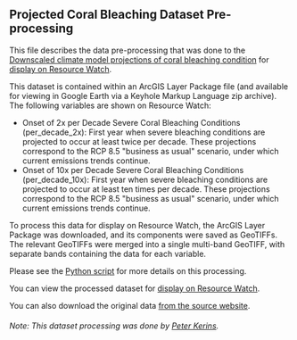 ## Projected Coral Bleaching Dataset Pre-processing
This file describes the data pre-processing that was done to the [Downscaled climate model projections of coral bleaching condition](https://coralreefwatch.noaa.gov/climate/projections/downscaled_bleaching_4km/index.php) for [display on Resource Watch](https://resourcewatch.org/data/explore/).

This dataset is contained within an ArcGIS Layer Package file (and available for viewing in Google Earth via a Keyhole Markup Language zip archive). The following variables are shown on Resource Watch:
- Onset of 2x per Decade Severe Coral Bleaching Conditions (per_decade_2x): First year when severe bleaching conditions are projected to occur at least twice per decade. These projections correspond to the RCP 8.5 "business as usual" scenario, under which current emissions trends continue.
- Onset of 10x per Decade Severe Coral Bleaching Conditions (per_decade_10x): First year when severe bleaching conditions are projected to occur at least ten times per decade. These projections correspond to the RCP 8.5 "business as usual" scenario, under which current emissions trends continue.

To process this data for display on Resource Watch, the ArcGIS Layer Package was downloaded, and its components were saved as GeoTIFFs. The relevant GeoTIFFs were merged into a single multi-band GeoTIFF, with separate bands containing the data for each variable.

Please see the [Python script](https://github.com/resource-watch/data-pre-processing/blob/master/ocn_010_projected_coral_bleaching/ocn_010_projected_coral_bleaching_processing.py) for more details on this processing.

You can view the processed dataset for [display on Resource Watch](https://resourcewatch.org/data/explore/).

You can also download the original data [from the source website](https://coralreefwatch.noaa.gov/climate/projections/downscaled_bleaching_4km/index.php).

###### Note: This dataset processing was done by [Peter Kerins](https://www.wri.org/profile/peter-kerins).

